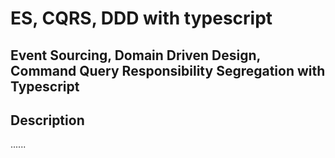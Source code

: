 # ES, CQRS, DDD with typescript

##  Event Sourcing, Domain Driven Design, Command Query Responsibility Segregation with Typescript

## Description

......

